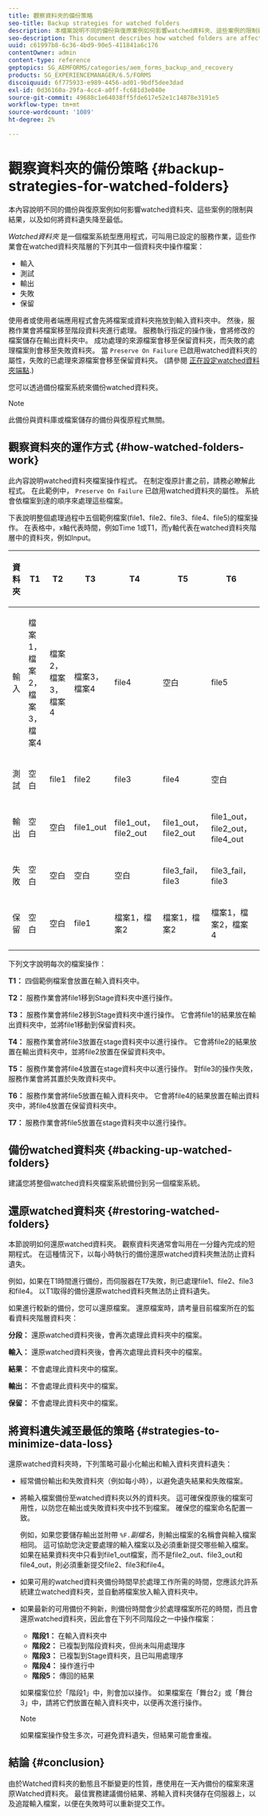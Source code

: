 ```yaml
---
title: 觀察資料夾的備份策略
seo-title: Backup strategies for watched folders
description: 本檔案說明不同的備份與復原案例如何影響watched資料夾、這些案例的限制與結果，以及如何將資料遺失降至最低。
seo-description: This document describes how watched folders are affected by different backup and recovery scenarios, the limitations and outcomes of these scenarios, and how to minimize data loss.
uuid: c61997b8-6c36-4bd9-90e5-411841a6c176
contentOwner: admin
content-type: reference
geptopics: SG_AEMFORMS/categories/aem_forms_backup_and_recovery
products: SG_EXPERIENCEMANAGER/6.5/FORMS
discoiquuid: 6f775933-e989-4456-ad01-9bdf5dee3dad
exl-id: 0d36160a-29fa-4cc4-a0ff-fc681d3e040e
source-git-commit: 49688c1e64038ff5fde617e52e1c14878e3191e5
workflow-type: tm+mt
source-wordcount: '1089'
ht-degree: 2%

---
```


# 觀察資料夾的備份策略 {#backup-strategies-for-watched-folders}

本內容說明不同的備份與復原案例如何影響watched資料夾、這些案例的限制與結果，以及如何將資料遺失降至最低。

*Watched資料夾* 是一個檔案系統型應用程式，可叫用已設定的服務作業，這些作業會在watched資料夾階層的下列其中一個資料夾中操作檔案：

* 輸入
* 測試
* 輸出
* 失敗
* 保留

使用者或使用者端應用程式會先將檔案或資料夾拖放到輸入資料夾中。 然後，服務作業會將檔案移至階段資料夾進行處理。 服務執行指定的操作後，會將修改的檔案儲存在輸出資料夾中。 成功處理的來源檔案會移至保留資料夾，而失敗的處理檔案則會移至失敗資料夾。 當 `Preserve On Failure` 已啟用watched資料夾的屬性，失敗的已處理來源檔案會移至保留資料夾。 (請參閱 [正在設定watched資料夾端點](/help/forms/using/admin-help/configuring-watched-folder-endpoints.md#configuring-watched-folder-endpoints).)

您可以透過備份檔案系統來備份watched資料夾。

>[!NOTE]
>
>此備份與資料庫或檔案儲存的備份與復原程式無關。

## 觀察資料夾的運作方式 {#how-watched-folders-work}

此內容說明watched資料夾檔案操作程式。 在制定復原計畫之前，請務必瞭解此程式。 在此範例中， `Preserve On Failure` 已啟用watched資料夾的屬性。 系統會依檔案到達的順序來處理這些檔案。

下表說明整個處理過程中五個範例檔案(file1、file2、file3、file4、file5)的檔案操作。 在表格中，x軸代表時間，例如Time 1或T1，而y軸代表在watched資料夾階層中的資料夾，例如Input。

<table>
 <thead>
  <tr>
   <th><p>資料夾</p></th>
   <th><p>T1</p></th>
   <th><p>T2</p></th>
   <th><p>T3</p></th>
   <th><p>T4</p></th>
   <th><p>T5</p></th>
   <th><p>T6</p></th>
   <th><p>T7</p></th>
  </tr>
 </thead>
 <tbody>
  <tr>
   <td><p>輸入</p></td>
   <td><p>檔案1，檔案2，檔案3，檔案4</p></td>
   <td><p>檔案2，檔案3，檔案4</p></td>
   <td><p>檔案3，檔案4</p></td>
   <td><p>file4</p></td>
   <td><p>空白</p></td>
   <td><p>file5</p></td>
   <td><p>空白</p></td>
  </tr>
  <tr>
   <td><p>測試</p></td>
   <td><p>空白</p></td>
   <td><p>file1</p></td>
   <td><p>file2</p></td>
   <td><p>file3</p></td>
   <td><p>file4</p></td>
   <td><p>空白</p></td>
   <td><p>file5</p></td>
  </tr>
  <tr>
   <td><p>輸出</p></td>
   <td><p>空白</p></td>
   <td><p>空白</p></td>
   <td><p>file1_out</p></td>
   <td><p>file1_out， file2_out</p></td>
   <td><p>file1_out， file2_out</p></td>
   <td><p>file1_out， file2_out， file4_out</p></td>
   <td><p>file1_out， file2_out， file4_out</p></td>
  </tr>
  <tr>
   <td><p>失敗</p></td>
   <td><p>空白</p></td>
   <td><p>空白</p></td>
   <td><p>空白</p></td>
   <td><p>空白</p></td>
   <td><p>file3_fail， file3 </p></td>
   <td><p>file3_fail， file3 </p></td>
   <td><p>file3_fail， file3 </p></td>
  </tr>
  <tr>
   <td><p>保留</p></td>
   <td><p>空白</p></td>
   <td><p>空白</p></td>
   <td><p>file1 </p></td>
   <td><p>檔案1，檔案2 </p></td>
   <td><p>檔案1，檔案2 </p></td>
   <td><p>檔案1，檔案2，檔案4 </p></td>
   <td><p>檔案1，檔案2，檔案4 </p></td>
  </tr>
 </tbody>
</table>

下列文字說明每次的檔案操作：

**T1：** 四個範例檔案會放置在輸入資料夾中。

**T2：** 服務作業會將file1移到Stage資料夾中進行操作。

**T3：** 服務作業會將file2移到Stage資料夾中進行操作。 它會將file1的結果放在輸出資料夾中，並將file1移動到保留資料夾。

**T4：** 服務作業會將file3放置在stage資料夾中以進行操作。 它會將file2的結果放置在輸出資料夾中，並將file2放置在保留資料夾中。

**T5：** 服務作業會將file4放置在stage資料夾中以進行操作。 對file3的操作失敗，服務作業會將其置於失敗資料夾中。

**T6：** 服務作業會將file5放置在輸入資料夾中。 它會將file4的結果放置在輸出資料夾中，將file4放置在保留資料夾中。

**T7：** 服務作業會將file5放置在stage資料夾中以進行操作。

## 備份watched資料夾 {#backing-up-watched-folders}

建議您將整個watched資料夾檔案系統備份到另一個檔案系統。

## 還原watched資料夾 {#restoring-watched-folders}

本節說明如何還原watched資料夾。 觀察資料夾通常會叫用在一分鐘內完成的短期程式。 在這種情況下，以每小時執行的備份還原watched資料夾無法防止資料遺失。

例如，如果在T1時間進行備份，而伺服器在T7失敗，則已處理file1、file2、file3和file4。 以T1取得的備份還原watched資料夾無法防止資料遺失。

如果進行較新的備份，您可以還原檔案。 還原檔案時，請考量目前檔案所在的監看資料夾階層資料夾：

**分段：** 還原watched資料夾後，會再次處理此資料夾中的檔案。

**輸入：** 還原watched資料夾後，會再次處理此資料夾中的檔案。

**結果：** 不會處理此資料夾中的檔案。

**輸出：** 不會處理此資料夾中的檔案。

**保留：** 不會處理此資料夾中的檔案。

## 將資料遺失減至最低的策略 {#strategies-to-minimize-data-loss}

還原watched資料夾時，下列策略可最小化輸出和輸入資料夾資料遺失：

* 經常備份輸出和失敗資料夾（例如每小時），以避免遺失結果和失敗檔案。
* 將輸入檔案備份至watched資料夾以外的資料夾。 這可確保復原後的檔案可用性，以防您在輸出或失敗資料夾中找不到檔案。 確保您的檔案命名配置一致。

  例如，如果您要儲存輸出並附帶 `%F.`*副檔名*，則輸出檔案的名稱會與輸入檔案相同。 這可協助您決定要處理的輸入檔案以及必須重新提交哪些輸入檔案。 如果在結果資料夾中只看到file1_out檔案，而不是file2_out、file3_out和file4_out，則必須重新提交file2、file3和file4。

* 如果可用的watched資料夾備份時間早於處理工作所需的時間，您應該允許系統建立watched資料夾，並自動將檔案放入輸入資料夾中。
* 如果最新的可用備份不夠新，則備份時間會少於處理檔案所花的時間，而且會還原watched資料夾，因此會在下列不同階段之一中操作檔案：

   * **階段1：** 在輸入資料夾中
   * **階段2：** 已複製到階段資料夾，但尚未叫用處理序
   * **階段3：** 已複製到Stage資料夾，且已叫用處理序
   * **階段4：** 操作進行中
   * **階段5：** 傳回的結果

  如果檔案位於「階段1」中，則會加以操作。 如果檔案在「舞台2」或「舞台3」中，請將它們放置在輸入資料夾中，以便再次進行操作。

  >[!NOTE]
  >
  >如果檔案操作發生多次，可避免資料遺失，但結果可能會重複。

## 結論 {#conclusion}

由於Watched資料夾的動態且不斷變更的性質，應使用在一天內備份的檔案來還原Watched資料夾。 最佳實務建議備份結果、將輸入資料夾儲存在伺服器上，以及追蹤輸入檔案，以便在失敗時可以重新提交工作。
